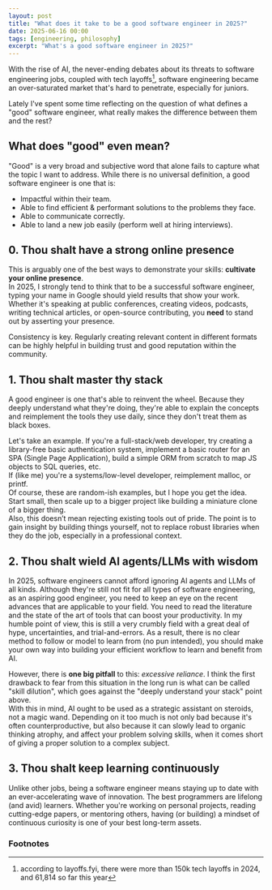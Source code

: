 ```yaml
---
layout: post
title: "What does it take to be a good software engineer in 2025?"
date: 2025-06-16 00:00
tags: [engineering, philosophy]
excerpt: "What's a good software engineer in 2025?"
---
```


With the rise of AI, the never-ending debates about its threats to software engineering jobs,
coupled with tech layoffs[^1], software engineering became an over-saturated market that's
hard to penetrate, especially for juniors.

Lately I've spent some time reflecting on the question of what defines a "good" software engineer, what
really makes the difference between them and the rest?

## What does "good" even mean?

"Good" is a very broad and subjective word that alone fails to capture what the topic I want to
address. While there is no universal definition, a good software engineer is
one that is: 

- Impactful within their team.
- Able to find efficient & performant solutions to the problems they face.
- Able to communicate correctly.
- Able to land a new job easily (perform well at hiring interviews).

## 0. Thou shalt have a strong online presence

This is arguably one of the best ways to demonstrate your skills: **cultivate your online
presence**. \
In 2025, I strongly tend to think that to be a successful software engineer, typing your name in
Google should yield results that show your work. Whether it's speaking at public conferences,
creating videos, podcasts, writing technical articles, or open-source contributing, you **need** to
stand out by asserting your presence.

Consistency is key. Regularly creating relevant content in different formats can be highly helpful
in building trust and good reputation within the community.


## 1. Thou shalt master thy stack

A good engineer is one that's able to reinvent the wheel. Because they deeply understand
what they're doing, they're able to explain the concepts and reimplement the tools they use daily,
since they don't treat them as black boxes.

Let's take an example. If you're a full-stack/web developer, try creating a library-free basic
authentication system, implement a basic router for an SPA (Single Page Application), build a simple
ORM from scratch to map JS objects to SQL queries, etc. \
If (like me) you're a systems/low-level developer, reimplement malloc, or printf. \
Of course, these are random-ish examples, but I hope you get the idea. Start small, then scale up to
a bigger project like building a miniature clone of a bigger thing. \
Also, this doesn’t mean rejecting existing tools out of pride. The point is to gain insight by
building things yourself, not to replace robust libraries when they do the job, especially in
a professional context.

## 2. Thou shalt wield AI agents/LLMs with wisdom

In 2025, software engineers cannot afford ignoring AI agents and LLMs of all kinds. Although they're
still not fit for all types of software engineering, as an aspiring good engineer, you need to keep
an eye on the recent advances that are applicable to your field. You need to read the literature and
the state of the art of tools that can boost your productivity. In my humble point of view, this is
still a very crumbly field with a great deal of hype, uncertainties, and trial-and-errors. As
a result, there is no clear method to follow or model to learn from (no pun intended), you should
make your own way into building your efficient workflow to learn and benefit from AI.

However, there is **one big pitfall** to this: _excessive reliance_. I think the first drawback to
fear from this situation in the long run is what can be called "skill dilution", which goes against
the "deeply understand your stack" point above. \
With this in mind, AI ought to be used as a strategic assistant on steroids, not a magic wand.
Depending on it too much is not only bad because it's often counterproductive, but also because it
can slowly lead to organic thinking atrophy, and affect your problem solving skills, when it comes
short of giving a proper solution to a complex subject.

## 3. Thou shalt keep learning continuously

Unlike other jobs, being a software engineer means staying up to date with an ever-accelerating wave
of innovation. The best programmers are lifelong (and avid) learners. Whether you're working on
personal projects, reading cutting-edge papers, or mentoring others, having (or building) a mindset
of continuous curiosity is one of your best long-term assets.

### Footnotes
[^1]: according to layoffs.fyi, there were more than 150k tech layoffs in 2024, and 61,814 so far this year
